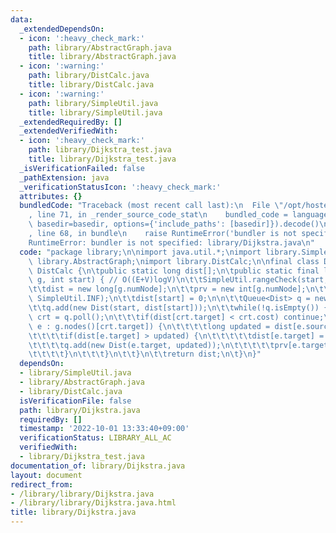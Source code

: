 ```yaml
---
data:
  _extendedDependsOn:
  - icon: ':heavy_check_mark:'
    path: library/AbstractGraph.java
    title: library/AbstractGraph.java
  - icon: ':warning:'
    path: library/DistCalc.java
    title: library/DistCalc.java
  - icon: ':warning:'
    path: library/SimpleUtil.java
    title: library/SimpleUtil.java
  _extendedRequiredBy: []
  _extendedVerifiedWith:
  - icon: ':heavy_check_mark:'
    path: library/Dijkstra_test.java
    title: library/Dijkstra_test.java
  _isVerificationFailed: false
  _pathExtension: java
  _verificationStatusIcon: ':heavy_check_mark:'
  attributes: {}
  bundledCode: "Traceback (most recent call last):\n  File \"/opt/hostedtoolcache/Python/3.10.7/x64/lib/python3.10/site-packages/onlinejudge_verify/documentation/build.py\"\
    , line 71, in _render_source_code_stat\n    bundled_code = language.bundle(stat.path,\
    \ basedir=basedir, options={'include_paths': [basedir]}).decode()\n  File \"/opt/hostedtoolcache/Python/3.10.7/x64/lib/python3.10/site-packages/onlinejudge_verify/languages/user_defined.py\"\
    , line 68, in bundle\n    raise RuntimeError('bundler is not specified: {}'.format(str(path)))\n\
    RuntimeError: bundler is not specified: library/Dijkstra.java\n"
  code: "package library;\n\nimport java.util.*;\nimport library.SimpleUtil;\nimport\
    \ library.AbstractGraph;\nimport library.DistCalc;\n\nfinal class Dijkstra extends\
    \ DistCalc {\n\tpublic static long dist[];\n\tpublic static final long[] dist(WeightedGraph\
    \ g, int start) { // O((E+V)logV)\n\t\tSimpleUtil.rangeCheck(start, g.numNode);\n\
    \t\tdist = new long[g.numNode];\n\t\tprv = new int[g.numNode];\n\t\tArrays.fill(dist,\
    \ SimpleUtil.INF);\n\t\tdist[start] = 0;\n\n\t\tQueue<Dist> q = new PriorityQueue<>();\n\
    \t\tq.add(new Dist(start, dist[start]));\n\t\twhile(!q.isEmpty()) {\n\t\t\tDist\
    \ crt = q.poll();\n\t\t\tif(dist[crt.target] < crt.cost) continue;\n\t\t\tfor(WeightedEdge\
    \ e : g.nodes()[crt.target]) {\n\t\t\t\tlong updated = dist[e.source] + e.cost;\n\
    \t\t\t\tif(dist[e.target] > updated) {\n\t\t\t\t\tdist[e.target] = updated;\n\t\
    \t\t\t\tq.add(new Dist(e.target, updated));\n\t\t\t\t\tprv[e.target] = e.source;\n\
    \t\t\t\t}\n\t\t\t}\n\t\t}\n\t\treturn dist;\n\t}\n}"
  dependsOn:
  - library/SimpleUtil.java
  - library/AbstractGraph.java
  - library/DistCalc.java
  isVerificationFile: false
  path: library/Dijkstra.java
  requiredBy: []
  timestamp: '2022-10-01 13:33:40+09:00'
  verificationStatus: LIBRARY_ALL_AC
  verifiedWith:
  - library/Dijkstra_test.java
documentation_of: library/Dijkstra.java
layout: document
redirect_from:
- /library/library/Dijkstra.java
- /library/library/Dijkstra.java.html
title: library/Dijkstra.java
---
```

